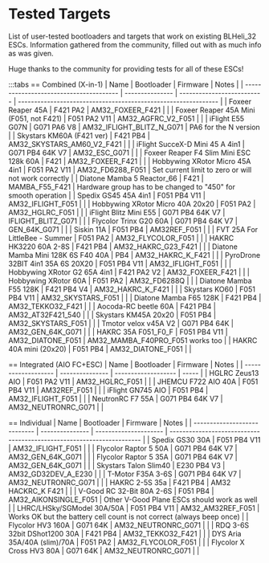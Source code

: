 # Tested Targets

List of user-tested bootloaders and targets that work on existing BLHeli_32 ESCs. Information gathered from the community, filled out with as much info as was given.

Huge thanks to the community for providing tests for all of these ESCs!

:::tabs
== Combined (X-in-1)
| Name                                    | Bootloader      | Firmware                   | Notes                                                          |
| --------------------------------------- | --------------- | -------------------------- | -------------------------------------------------------------- |
| Foxeer Reaper 45A                       | F421 PA2        | AM32_FOXEER_F421           |                                                                |
| Foxeer Reaper 45A Mini (F051, not F421) | F051 PA2 V11    | AM32_AGFRC_V2_F051         |                                                                |
| iFlight E55 G07N                        | G071 PA6 V8     | AM32_IFLIGHT_BLITZ_N_G071  | PA6 for the N version                                          |
| Skystars KM60A (F421 ver)               | F421 PB4        | AM32_SKYSTARS_AM60_V2_F421 |                                                                |
| iFlight SucceX-D Mini 45 A 4in1         | G071 PB4 64K V7 | AM32_ESC_G071              |                                                                |
| Foxeer Reaper F4 Slim Mini ESC 128k 60A | F421            | AM32_FOXEER_F421           |                                                                |
| Hobbywing XRotor Micro 45A 4in1         | F051 PA2 V11    | AM32_FD6288_F051           | Set current limit to zero or will not work correctly           |
| Diatone Mamba 5 Reactor_66              | F421            | MAMBA_F55_F421             | Hardware group has to be changed to "450" for smooth operation |
| Spedix GS45 45A 4in1                    | F051 PB4 V11    | AM32_IFLIGHT_F051          |                                                                |
| Hobbywing XRotor Micro 40A 20x20        | F051 PA2        | AM32_HGLRC_F051            |                                                                |
| iFlight Blitz Mini E55                  | G071 PB4 64K V7 | IFLIGHT_BLITZ_G071         |                                                                |
| Flycolor Trinx G20 60A                  | G071 PB4 64K V7 | GEN_64K_G071               |                                                                |
| Siskin 11A                              | F051 PB4        | AM32REF_F051               |                                                                |
| FVT 25A For LittleBee - Summer          | F051 PA2        | AM32_FLYCOLOR_F051         |                                                                |
| HAKRC HK3220 60A 2-8S                   | F421 PB4        | AM32_HAKRC_G23_F421        |                                                                |
| Diatone Mamba Mini 128K 6S F40 40A      | PB4             | AM32_HAKRC_K_F421          |                                                                |
| PyroDrone 32BIT 4in1 35A 6S 20X20       | F051 PB4 V11    | AM32_IFLIGHT_F051          |                                                                |
| Hobbywing XRotor G2 65A 4in1            | F421 PA2 V2     | AM32_FOXEER_F421           |                                                                |
| Hobbywing XRotor 60A                    | F051 PA2        | AM32_FD6288Q               |                                                                |
| Diatone Mamba F55 128K                  | F421 PB4 V4     | AM32_HAKRC_K_F421          |                                                                |
| Skystars KO60                           | F051 PB4 V11    | AM32_SKYSTARS_F051         |                                                                |
| Diatone Mamba F65 128K                  | F421 PB4        | AM32_TEKKO32_F421          |                                                                |
| Aocoda-RC beetle 60A                    | F421 PB4        | AM32_AT32F421_540          |                                                                |
| Skystars KM45A 20x20                    | F051 PB4        | AM32_SKYSTARS_F051         |                                                                |
| Tmotor velox v45A V2                    | G071 PB4 64K    | AM32_GEN_64K_G071          |                                                                |
| HAKRC 35A F051_F0_F                     | F051 PB4 V11    | AM32_DIATONE_F051          | AM32_MAMBA_F40PRO_F051 works too                               |
| HAKRC 40A mini (20x20)                  | F051 PB4        | AM32_DIATONE_F051          |                                                                |

== Integrated (AIO FC+ESC)
| Name                | Bootloader      | Firmware            | Notes |
| ------------------- | --------------- | ------------------- | ----- |
| HGLRC Zeus13 AIO    | F051 PA2 V11    | AM32_HGLRC_F051     |       |
| JHEMCU F722 AIO 40A | F051 PB4 V11    | AM32REF_F051        |       |
| iFlight GN745 AIO   | F051 PB4        | AM32_IFLIGHT_F051   |       |
| NeutronRC F7 55A    | G071 PB4 64K V7 | AM32_NEUTRONRC_G071 |       |

== Individual
| Name                         | Bootloader      | Firmware              | Notes                                                                 |
| ---------------------------- | --------------- | --------------------- | --------------------------------------------------------------------- |
| Spedix GS30 30A              | F051 PB4 V11    | AM32_IFLIGHT_F051     |                                                                       |
| Flycolor Raptor 5 50A        | G071 PB4 64K V7 | AM32_GEN_64K_G071     |                                                                       |
| Flycolor Raptor 5 35A        | G071 PB4 64K V7 | AM32_GEN_64K_G071     |                                                                       |
| Skystars Talon Slim40        | E230 PB4 V3     | AM32_GD32DEV_A_E230   |                                                                       |
| T-Motor F35A 3-6S            | G071 PB4 64K V7 | AM32_NEUTRONRC_G071   |                                                                       |
| HAKRC 2-5S 35a               | F421 PB4        | AM32 HACKRC_K F421    |                                                                       |
| V-Good RC 32-Bit 80A 2-6S    | F051 PB4        | AM32_AIKONSINGLE_F051 | Other V-Good Plane ESCs should work as well                           |
| LHRC/LHSky/SGModel 30A/50A   | F051 PB4 V11    | AM32_AM32REF_F051     | Works OK but the battery cell count is not correct (always beep once) |
| Flycolor HV3 160A            | G071 64K        | AM32_NEUTRONRC_G071   |                                                                       |
| RDQ 3-6S 32bit DShot1200 30A | F421 PB4        | AM32_TEKKO32_F421     |                                                                       |
| DYS Aria 35A/40A (slim)/70A  | F051 PA2        | AM32_FLYCOLOR_F051    |                                                                       |
| Flycolor X Cross HV3 80A     | G071 64K        | AM32_NEUTRONRC_G071   |                                                                       |
